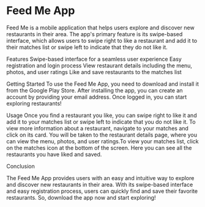 # Feed Me App

Feed Me is a mobile application that helps users explore and discover new restaurants in their area. The app's primary feature is its swipe-based interface, which allows users to swipe right to like a restaurant and add it to their matches list or swipe left to indicate that they do not like it.

Features
Swipe-based interface for a seamless user experience
Easy registration and login process
View restaurant details including the menu, photos, and user ratings
Like and save restaurants to the matches list

Getting Started
To use the Feed Me App, you need to download and install it from the Google Play Store. After installing the app, you can create an account by providing your email address. Once logged in, you can start exploring restaurants!

Usage
Once you find a restaurant you like, you can swipe right to like it and add it to your matches list or swipe left to indicate that you do not like it. To view more information about a restaurant, navigate to your matches and click on its card. You will be taken to the restaurant details page, where you can view the menu, photos, and user ratings.To view your matches list, click on the matches icon at the bottom of the screen. Here you can see all the restaurants you have liked and saved.

Conclusion

The Feed Me App provides users with an easy and intuitive way to explore and discover new restaurants in their area. With its swipe-based interface and easy registration process, users can quickly find and save their favorite restaurants. So, download the app now and start exploring!
